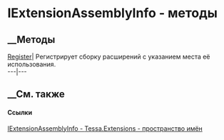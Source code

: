 # IExtensionAssemblyInfo - методы
##  __Методы
[Register](M_Tessa_Extensions_IExtensionAssemblyInfo_Register.htm)|
Регистрирует сборку расширений с указанием места её использования.  
---|---  
##  __См. также
#### Ссылки
[IExtensionAssemblyInfo - ](T_Tessa_Extensions_IExtensionAssemblyInfo.htm)
[Tessa.Extensions - пространство имён](N_Tessa_Extensions.htm)
